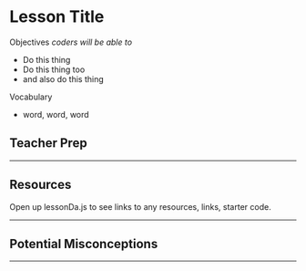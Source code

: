 # Lesson Title

Objectives *coders will be able to*
* Do this thing
* Do this thing too
* and also do this thing

Vocabulary
* word, word, word

## Teacher Prep


---

## Resources
Open up lessonDa.js to see links to any resources, links, starter code.

---

## Potential Misconceptions

---

